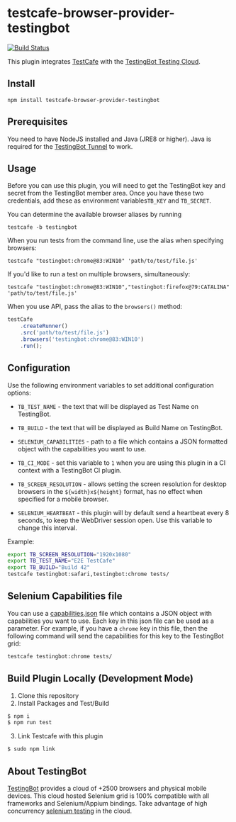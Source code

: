# testcafe-browser-provider-testingbot
[![Build Status](https://travis-ci.org/testingbot/testcafe-browser-provider-testingbot.svg)](https://travis-ci.org/testingbot/testcafe-browser-provider-testingbot)

This plugin integrates [TestCafe](http://devexpress.github.io/testcafe) with the [TestingBot Testing Cloud](https://testingbot.com).

## Install

```
npm install testcafe-browser-provider-testingbot
```

## Prerequisites
You need to have NodeJS installed and Java (JRE8 or higher). Java is required for the [TestingBot Tunnel](https://testingbot.com/support/other/tunnel) to work.

## Usage
Before you can use this plugin, you will need to get the TestingBot key and secret from the TestingBot member area.
Once you have these two credentials, add these as environment variables`TB_KEY` and `TB_SECRET`.

You can determine the available browser aliases by running
```
testcafe -b testingbot
```

When you run tests from the command line, use the alias when specifying browsers:

```
testcafe "testingbot:chrome@83:WIN10" 'path/to/test/file.js'
```

If you'd like to run a test on multiple browsers, simultaneously:

```
testcafe "testingbot:chrome@83:WIN10","testingbot:firefox@79:CATALINA" 'path/to/test/file.js'
```

When you use API, pass the alias to the `browsers()` method:

```js
testCafe
    .createRunner()
    .src('path/to/test/file.js')
    .browsers('testingbot:chrome@83:WIN10')
    .run();
```

## Configuration

Use the following environment variables to set additional configuration options:

 - `TB_TEST_NAME` - the text that will be displayed as Test Name on TestingBot.

 - `TB_BUILD` - the text that will be displayed as Build Name on TestingBot.

 - `SELENIUM_CAPABILITIES` - path to a file which contains a JSON formatted object with the capabilities you want to use.
 
 - `TB_CI_MODE` - set this variable to `1` when you are using this plugin in a CI context with a TestingBot CI plugin.
 
 - `TB_SCREEN_RESOLUTION` - allows setting the screen resolution for desktop browsers in the `${width}x${height}` format, has no effect when specified for a mobile browser.
 
 - `SELENIUM_HEARTBEAT` - this plugin will by default send a heartbeat every 8 seconds, to keep the WebDriver session open. Use this variable to change this interval.
 
Example:
```sh
export TB_SCREEN_RESOLUTION="1920x1080"
export TB_TEST_NAME="E2E TestCafe"
export TB_BUILD="Build 42"
testcafe testingbot:safari,testingbot:chrome tests/
```

## Selenium Capabilities file

You can use a [capabilities.json](capabilities.json) file which contains a JSON object with capabilities you want to use.
Each key in this json file can be used as a parameter. For example, if you have a `chrome` key in this file, then the following command
will send the capabilities for this key to the TestingBot grid:

```sh
testcafe testingbot:chrome tests/
```

## Build Plugin Locally (Development Mode)

1. Clone this repository
2. Install Packages and Test/Build
```sh
$ npm i
$ npm run test
```
3. Link Testcafe with this plugin
```sh
$ sudo npm link
```

## About TestingBot
[TestingBot](https://testingbot.com) provides a cloud of +2500 browsers and physical mobile devices. This cloud hosted Selenium grid is 100% compatible with all frameworks and Selenium/Appium bindings. Take advantage of high concurrency [selenium testing](https://testingbot.com/features) in the cloud.
